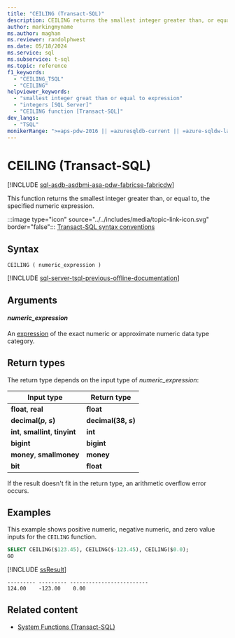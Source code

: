 ```yaml
---
title: "CEILING (Transact-SQL)"
description: CEILING returns the smallest integer greater than, or equal to, the specified numeric expression.
author: markingmyname
ms.author: maghan
ms.reviewer: randolphwest
ms.date: 05/18/2024
ms.service: sql
ms.subservice: t-sql
ms.topic: reference
f1_keywords:
  - "CEILING_TSQL"
  - "CEILING"
helpviewer_keywords:
  - "smallest integer great than or equal to expression"
  - "integers [SQL Server]"
  - "CEILING function [Transact-SQL]"
dev_langs:
  - "TSQL"
monikerRange: ">=aps-pdw-2016 || =azuresqldb-current || =azure-sqldw-latest || >=sql-server-2016 || >=sql-server-linux-2017 || =azuresqldb-mi-current || =fabric"
---
```

# CEILING (Transact-SQL)

[!INCLUDE [sql-asdb-asdbmi-asa-pdw-fabricse-fabricdw](../../includes/applies-to-version/sql-asdb-asdbmi-asa-pdw-fabricse-fabricdw.md)]

This function returns the smallest integer greater than, or equal to, the specified numeric expression.

:::image type="icon" source="../../includes/media/topic-link-icon.svg" border="false"::: [Transact-SQL syntax conventions](../../t-sql/language-elements/transact-sql-syntax-conventions-transact-sql.md)

## Syntax

```syntaxsql
CEILING ( numeric_expression )
```

[!INCLUDE [sql-server-tsql-previous-offline-documentation](../../includes/sql-server-tsql-previous-offline-documentation.md)]

## Arguments

#### *numeric_expression*

An [expression](../language-elements/expressions-transact-sql.md) of the exact numeric or approximate numeric data type category.

## Return types

The return type depends on the input type of *numeric_expression*:

| Input type | Return type |
| --- | --- |
| **float**, **real** | **float** |
| **decimal(*p*, *s*)** | **decimal(38, *s*)** |
| **int**, **smallint**, **tinyint** | **int** |
| **bigint** | **bigint** |
| **money**, **smallmoney** | **money** |
| **bit** | **float** |

If the result doesn't fit in the return type, an arithmetic overflow error occurs.

## Examples

This example shows positive numeric, negative numeric, and zero value inputs for the `CEILING` function.

```sql
SELECT CEILING($123.45), CEILING($-123.45), CEILING($0.0);
GO
```

[!INCLUDE [ssResult](../../includes/ssresult-md.md)]

```output
--------- --------- -------------------------
124.00    -123.00    0.00
```

## Related content

- [System Functions (Transact-SQL)](../../relational-databases/system-functions/system-functions-category-transact-sql.md)
